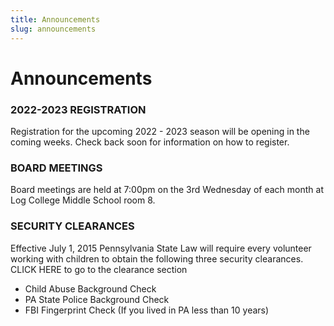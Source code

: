 ```yaml
---
title: Announcements
slug: announcements
---
```


# Announcements
### 2022-2023 REGISTRATION
Registration for the upcoming 2022 - 2023 season will be opening in the coming weeks. Check back soon for information on how to register.
### BOARD MEETINGS
Board meetings are held at 7:00pm on the 3rd Wednesday of each month at Log College Middle School room 8. 
### SECURITY CLEARANCES
Effective July 1, 2015 Pennsylvania State Law will require every volunteer working with children to obtain the following three security clearances. CLICK HERE to  go to the clearance section

- Child Abuse Background Check
- PA State Police Background Check
- FBI Fingerprint Check (If you lived in PA less than 10 years)
